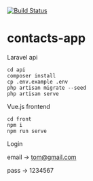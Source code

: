 [![Build Status](https://travis-ci.org/tpapic/contacts-app.svg?branch=master)](https://travis-ci.org/tpapic/contacts-app)

# contacts-app

Laravel api

```
cd api
composer install
cp .env.example .env
php artisan migrate --seed
php artisan serve
```


Vue.js frontend

```
cd front
npm i
npm run serve
```

Login

email -> tom@gmail.com

pass  -> 1234567

